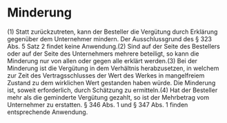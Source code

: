 # Minderung

(1) Statt zurückzutreten, kann der Besteller die Vergütung durch Erklärung gegenüber dem Unternehmer mindern. Der Ausschlussgrund des § 323 Abs. 5 Satz 2 findet keine Anwendung.(2) Sind auf der Seite des Bestellers oder auf der Seite des Unternehmers mehrere beteiligt, so kann die Minderung nur von allen oder gegen alle erklärt werden.(3) Bei der Minderung ist die Vergütung in dem Verhältnis herabzusetzen, in welchem zur Zeit des Vertragsschlusses der Wert des Werkes in mangelfreiem Zustand zu dem wirklichen Wert gestanden haben würde. Die Minderung ist, soweit erforderlich, durch Schätzung zu ermitteln.(4) Hat der Besteller mehr als die geminderte Vergütung gezahlt, so ist der Mehrbetrag vom Unternehmer zu erstatten. § 346 Abs. 1 und § 347 Abs. 1 finden entsprechende Anwendung. 

